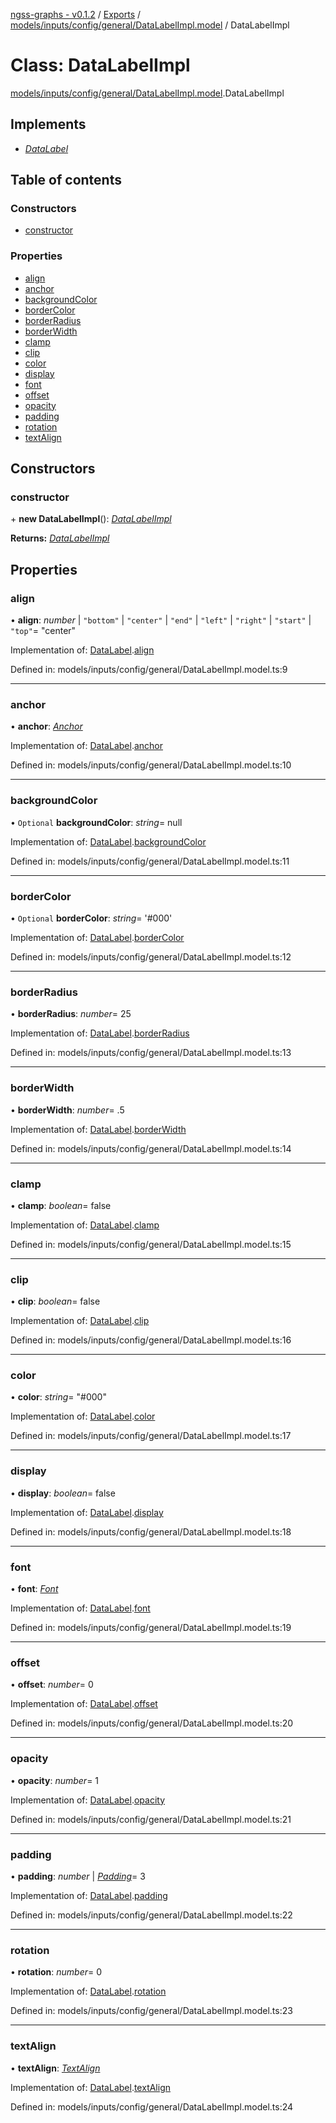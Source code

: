 [ngss-graphs - v0.1.2](../README.md) / [Exports](../modules.md) / [models/inputs/config/general/DataLabelImpl.model](../modules/models_inputs_config_general_datalabelimpl_model.md) / DataLabelImpl

# Class: DataLabelImpl

[models/inputs/config/general/DataLabelImpl.model](../modules/models_inputs_config_general_datalabelimpl_model.md).DataLabelImpl

## Implements

- [*DataLabel*](../interfaces/interfaces_config_general_datalabel_interface.datalabel.md)

## Table of contents

### Constructors

- [constructor](models_inputs_config_general_datalabelimpl_model.datalabelimpl.md#constructor)

### Properties

- [align](models_inputs_config_general_datalabelimpl_model.datalabelimpl.md#align)
- [anchor](models_inputs_config_general_datalabelimpl_model.datalabelimpl.md#anchor)
- [backgroundColor](models_inputs_config_general_datalabelimpl_model.datalabelimpl.md#backgroundcolor)
- [borderColor](models_inputs_config_general_datalabelimpl_model.datalabelimpl.md#bordercolor)
- [borderRadius](models_inputs_config_general_datalabelimpl_model.datalabelimpl.md#borderradius)
- [borderWidth](models_inputs_config_general_datalabelimpl_model.datalabelimpl.md#borderwidth)
- [clamp](models_inputs_config_general_datalabelimpl_model.datalabelimpl.md#clamp)
- [clip](models_inputs_config_general_datalabelimpl_model.datalabelimpl.md#clip)
- [color](models_inputs_config_general_datalabelimpl_model.datalabelimpl.md#color)
- [display](models_inputs_config_general_datalabelimpl_model.datalabelimpl.md#display)
- [font](models_inputs_config_general_datalabelimpl_model.datalabelimpl.md#font)
- [offset](models_inputs_config_general_datalabelimpl_model.datalabelimpl.md#offset)
- [opacity](models_inputs_config_general_datalabelimpl_model.datalabelimpl.md#opacity)
- [padding](models_inputs_config_general_datalabelimpl_model.datalabelimpl.md#padding)
- [rotation](models_inputs_config_general_datalabelimpl_model.datalabelimpl.md#rotation)
- [textAlign](models_inputs_config_general_datalabelimpl_model.datalabelimpl.md#textalign)

## Constructors

### constructor

\+ **new DataLabelImpl**(): [*DataLabelImpl*](models_inputs_config_general_datalabelimpl_model.datalabelimpl.md)

**Returns:** [*DataLabelImpl*](models_inputs_config_general_datalabelimpl_model.datalabelimpl.md)

## Properties

### align

• **align**: *number* \| ``"bottom"`` \| ``"center"`` \| ``"end"`` \| ``"left"`` \| ``"right"`` \| ``"start"`` \| ``"top"``= "center"

Implementation of: [DataLabel](../interfaces/interfaces_config_general_datalabel_interface.datalabel.md).[align](../interfaces/interfaces_config_general_datalabel_interface.datalabel.md#align)

Defined in: models/inputs/config/general/DataLabelImpl.model.ts:9

___

### anchor

• **anchor**: [*Anchor*](../enums/models_inputs_enum_anchor_enum.anchor.md)

Implementation of: [DataLabel](../interfaces/interfaces_config_general_datalabel_interface.datalabel.md).[anchor](../interfaces/interfaces_config_general_datalabel_interface.datalabel.md#anchor)

Defined in: models/inputs/config/general/DataLabelImpl.model.ts:10

___

### backgroundColor

• `Optional` **backgroundColor**: *string*= null

Implementation of: [DataLabel](../interfaces/interfaces_config_general_datalabel_interface.datalabel.md).[backgroundColor](../interfaces/interfaces_config_general_datalabel_interface.datalabel.md#backgroundcolor)

Defined in: models/inputs/config/general/DataLabelImpl.model.ts:11

___

### borderColor

• `Optional` **borderColor**: *string*= '#000'

Implementation of: [DataLabel](../interfaces/interfaces_config_general_datalabel_interface.datalabel.md).[borderColor](../interfaces/interfaces_config_general_datalabel_interface.datalabel.md#bordercolor)

Defined in: models/inputs/config/general/DataLabelImpl.model.ts:12

___

### borderRadius

• **borderRadius**: *number*= 25

Implementation of: [DataLabel](../interfaces/interfaces_config_general_datalabel_interface.datalabel.md).[borderRadius](../interfaces/interfaces_config_general_datalabel_interface.datalabel.md#borderradius)

Defined in: models/inputs/config/general/DataLabelImpl.model.ts:13

___

### borderWidth

• **borderWidth**: *number*= .5

Implementation of: [DataLabel](../interfaces/interfaces_config_general_datalabel_interface.datalabel.md).[borderWidth](../interfaces/interfaces_config_general_datalabel_interface.datalabel.md#borderwidth)

Defined in: models/inputs/config/general/DataLabelImpl.model.ts:14

___

### clamp

• **clamp**: *boolean*= false

Implementation of: [DataLabel](../interfaces/interfaces_config_general_datalabel_interface.datalabel.md).[clamp](../interfaces/interfaces_config_general_datalabel_interface.datalabel.md#clamp)

Defined in: models/inputs/config/general/DataLabelImpl.model.ts:15

___

### clip

• **clip**: *boolean*= false

Implementation of: [DataLabel](../interfaces/interfaces_config_general_datalabel_interface.datalabel.md).[clip](../interfaces/interfaces_config_general_datalabel_interface.datalabel.md#clip)

Defined in: models/inputs/config/general/DataLabelImpl.model.ts:16

___

### color

• **color**: *string*= "#000"

Implementation of: [DataLabel](../interfaces/interfaces_config_general_datalabel_interface.datalabel.md).[color](../interfaces/interfaces_config_general_datalabel_interface.datalabel.md#color)

Defined in: models/inputs/config/general/DataLabelImpl.model.ts:17

___

### display

• **display**: *boolean*= false

Implementation of: [DataLabel](../interfaces/interfaces_config_general_datalabel_interface.datalabel.md).[display](../interfaces/interfaces_config_general_datalabel_interface.datalabel.md#display)

Defined in: models/inputs/config/general/DataLabelImpl.model.ts:18

___

### font

• **font**: [*Font*](../interfaces/interfaces_config_general_shared_font_interface.font.md)

Implementation of: [DataLabel](../interfaces/interfaces_config_general_datalabel_interface.datalabel.md).[font](../interfaces/interfaces_config_general_datalabel_interface.datalabel.md#font)

Defined in: models/inputs/config/general/DataLabelImpl.model.ts:19

___

### offset

• **offset**: *number*= 0

Implementation of: [DataLabel](../interfaces/interfaces_config_general_datalabel_interface.datalabel.md).[offset](../interfaces/interfaces_config_general_datalabel_interface.datalabel.md#offset)

Defined in: models/inputs/config/general/DataLabelImpl.model.ts:20

___

### opacity

• **opacity**: *number*= 1

Implementation of: [DataLabel](../interfaces/interfaces_config_general_datalabel_interface.datalabel.md).[opacity](../interfaces/interfaces_config_general_datalabel_interface.datalabel.md#opacity)

Defined in: models/inputs/config/general/DataLabelImpl.model.ts:21

___

### padding

• **padding**: *number* \| [*Padding*](../interfaces/interfaces_config_general_shared_padding_interface.padding.md)= 3

Implementation of: [DataLabel](../interfaces/interfaces_config_general_datalabel_interface.datalabel.md).[padding](../interfaces/interfaces_config_general_datalabel_interface.datalabel.md#padding)

Defined in: models/inputs/config/general/DataLabelImpl.model.ts:22

___

### rotation

• **rotation**: *number*= 0

Implementation of: [DataLabel](../interfaces/interfaces_config_general_datalabel_interface.datalabel.md).[rotation](../interfaces/interfaces_config_general_datalabel_interface.datalabel.md#rotation)

Defined in: models/inputs/config/general/DataLabelImpl.model.ts:23

___

### textAlign

• **textAlign**: [*TextAlign*](../enums/models_inputs_enum_textalign_enum.textalign.md)

Implementation of: [DataLabel](../interfaces/interfaces_config_general_datalabel_interface.datalabel.md).[textAlign](../interfaces/interfaces_config_general_datalabel_interface.datalabel.md#textalign)

Defined in: models/inputs/config/general/DataLabelImpl.model.ts:24

